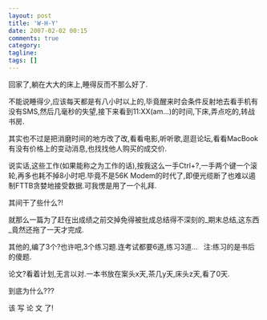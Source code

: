 ```yaml
---
layout: post
title: 'W-H-Y'
date: 2007-02-02 00:15
comments: true
category: 
tagline: 
tags: []
---
```

    

回家了,躺在大大的床上,睡得反而不那么好了.

不能说睡得少,应该每天都是有八小时以上的,毕竟醒来时会条件反射地去看手机有没有SMS,然后几毫秒的失望,接下来看到11:XX(am...)的时间,下床,弄点吃的,转战书房.

其实也不过是把消磨时间的地方改了改,看看电影,听听歌,逛逛论坛,看看MacBook有没有价格上的变动消息,也找找他人购买的成交价.

说实话,这些工作(如果能称之为工作的话),按我这么一手Ctrl+?,一手两个键一个滚轮,再多也耗不掉8小时吧.毕竟不是56K Modem的时代了,即便光缆断了也难以遏制FTTB贪婪地接受数据.可我愣是用了一个礼拜.

其间干了些什么?!

就那么一篇为了赶在出成绩之前交掉免得被批成总结得不深刻的_期末总结,这东西_竟然还拖了一天才完成.

其他的,编了3个?也许吧,3个练习题.连考试都要6道,练习3道...   注:练习的是书后的傻题.

论文?看着计划,无言以对.一本书放在案头x天,茶几y天,床头z天,看了0天.

到底为什么???

该 写 论 文 了!
